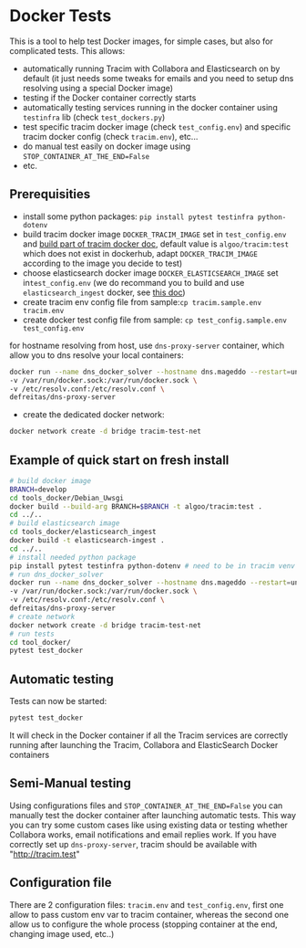 # Docker Tests

This is a tool to help test Docker images, for simple cases, but also for complicated tests.
This allows:
- automatically running Tracim with Collabora and Elasticsearch on by default (it just needs some tweaks
for emails and you need to setup dns resolving using a special Docker image)
- testing if the Docker container correctly starts
- automatically testing services running in the docker container using `testinfra` lib (check `test_dockers.py`)
- test specific tracim docker image (check `test_config.env`) and specific tracim docker config (check `tracim.env`), etc...
- do manual test easily on docker image using `STOP_CONTAINER_AT_THE_END=False`
- etc.

## Prerequisities

- install some python packages:
`pip install pytest testinfra python-dotenv`
- build tracim docker image `DOCKER_TRACIM_IMAGE` set in `test_config.env` and [build part of tracim docker doc](../README.md), default
value is `algoo/tracim:test` which does not exist in dockerhub, adapt `DOCKER_TRACIM_IMAGE` according to the image you decide to test)
- choose elasticsearch docker image `DOCKER_ELASTICSEARCH_IMAGE` set in`test_config.env`   (we do recommand you to build and use
`elasticsearch_ingest` docker, see [this doc](../elasticsearch_ingest/README.md))
- create tracim env config file from sample:`cp tracim.sample.env tracim.env`
- create docker test config file from sample: `cp test_config.sample.env test_config.env`

for hostname resolving from host, use `dns-proxy-server` container, which allow you to dns resolve your local containers:

```sh
docker run --name dns_docker_solver --hostname dns.mageddo --restart=unless-stopped -p 5380:5380 \
-v /var/run/docker.sock:/var/run/docker.sock \
-v /etc/resolv.conf:/etc/resolv.conf \
defreitas/dns-proxy-server
```

- create the dedicated docker network:

```sh
docker network create -d bridge tracim-test-net
```

## Example of quick start on fresh install

```sh
# build docker image
BRANCH=develop
cd tools_docker/Debian_Uwsgi
docker build --build-arg BRANCH=$BRANCH -t algoo/tracim:test .
cd ../..
# build elasticsearch image
cd tools_docker/elasticsearch_ingest
docker build -t elasticsearch-ingest .
cd ../..
# install needed python package
pip install pytest testinfra python-dotenv # need to be in tracim venv
# run dns_docker_solver
docker run --name dns_docker_solver --hostname dns.mageddo --restart=unless-stopped -p 5380:5380 \
-v /var/run/docker.sock:/var/run/docker.sock \
-v /etc/resolv.conf:/etc/resolv.conf \
defreitas/dns-proxy-server
# create network
docker network create -d bridge tracim-test-net
# run tests
cd tool_docker/
pytest test_docker  
```

## Automatic testing

Tests can now be started:

```sh
pytest test_docker
```

It will check in the Docker container if all the Tracim services are correctly running after launching the Tracim, Collabora and ElasticSearch Docker containers


## Semi-Manual testing

Using configurations files and `STOP_CONTAINER_AT_THE_END=False` you can manually test the docker container after launching automatic tests.
This way you can try some custom cases like using existing data or testing whether Collabora works, email notifications and email replies work.
If you have correctly set up `dns-proxy-server`, tracim should be available with "http://tracim.test"

## Configuration file

There are 2 configuration files: `tracim.env` and `test_config.env`, first one
allow to pass custom env var to tracim container, whereas the second one allow us
to configure the whole process (stopping container at the end, changing image used, etc..)
